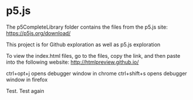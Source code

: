 # p5.js

The p5CompleteLibrary folder contains the files from the p5.js site:
https://p5js.org/download/

This project is for Github exploration as well as p5.js exploration

To view the index.html files, go to the files, copy the link, and then paste into the following website:
http://htmlpreview.github.io/

ctrl+opt+j opens debugger window in chrome
ctrl+shift+s opens debugger window in firefox


Test. Test again
